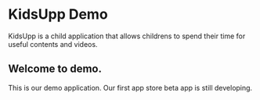 # KidsUpp Demo

KidsUpp is a child application that allows childrens to spend their time for useful contents and videos.

## Welcome to demo.

This is our demo application. Our first app store beta app is still developing.
